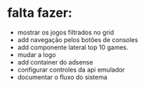 # falta fazer:

- mostrar os jogos filtrados no grid
- add navegação pelos botões de consoles
- add componente lateral top 10 games.
- mudar a logo
- add container do adsense
- configurar controles da api emulador
- documentar o fluxo do sistema
